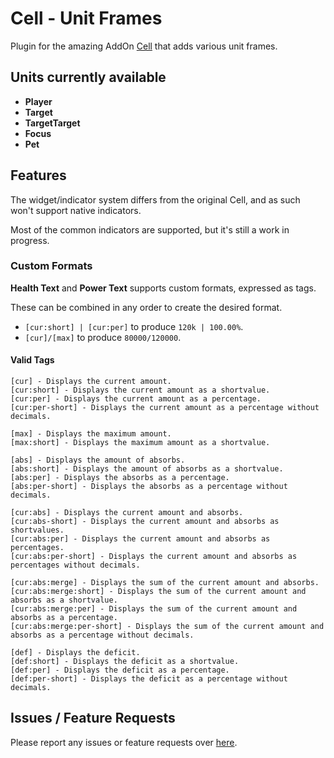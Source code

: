 # Cell - Unit Frames

Plugin for the amazing AddOn [Cell](https://www.curseforge.com/wow/addons/cell) that adds various unit frames.

## Units currently available

- **Player**
- **Target**
- **TargetTarget**
- **Focus**
- **Pet**

## Features

The widget/indicator system differs from the original Cell, and as such won't support native indicators.

Most of the common indicators are supported, but it's still a work in progress.

### Custom Formats

**Health Text** and **Power Text** supports custom formats, expressed as tags.

These can be combined in any order to create the desired format.

- `[cur:short] | [cur:per]` to produce `120k | 100.00%`.
- `[cur]/[max]` to produce `80000/120000`.

#### Valid Tags

```
[cur] - Displays the current amount.
[cur:short] - Displays the current amount as a shortvalue.
[cur:per] - Displays the current amount as a percentage.
[cur:per-short] - Displays the current amount as a percentage without decimals.

[max] - Displays the maximum amount.
[max:short] - Displays the maximum amount as a shortvalue.

[abs] - Displays the amount of absorbs.
[abs:short] - Displays the amount of absorbs as a shortvalue.
[abs:per] - Displays the absorbs as a percentage.
[abs:per-short] - Displays the absorbs as a percentage without decimals.

[cur:abs] - Displays the current amount and absorbs.
[cur:abs-short] - Displays the current amount and absorbs as shortvalues.
[cur:abs:per] - Displays the current amount and absorbs as percentages.
[cur:abs:per-short] - Displays the current amount and absorbs as percentages without decimals.

[cur:abs:merge] - Displays the sum of the current amount and absorbs.
[cur:abs:merge:short] - Displays the sum of the current amount and absorbs as a shortvalue.
[cur:abs:merge:per] - Displays the sum of the current amount and absorbs as a percentage.
[cur:abs:merge:per-short] - Displays the sum of the current amount and absorbs as a percentage without decimals.

[def] - Displays the deficit.
[def:short] - Displays the deficit as a shortvalue.
[def:per] - Displays the deficit as a percentage.
[def:per-short] - Displays the deficit as a percentage without decimals.
```

## Issues / Feature Requests

Please report any issues or feature requests over [here](https://github.com/Krealle/Cell_UnitFrames/issues).
